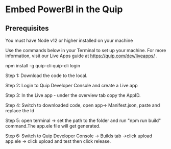 # Embed PowerBI in the Quip

## Prerequisites

You must have Node v12 or higher installed on your machine

Use the commands below in your Terminal to set up your machine. For more information, visit our Live Apps guide at https://quip.com/dev/liveapps/ .

npm install -g quip-cli
quip-cli login


Step 1:
Download the code to the local.


Step 2:
Login to Quip Developer Console and create a Live app

Step 3:
In the Live app - under the overview tab copy the AppID.

Step 4:
Switch to downloaded code, open app-> Manifest.json, paste and replace the Id


Step 5:
open terminal -> set the path to the folder and run "npm run build" command.The app.ele file will get generated.


Step 6:
Switch to Quip Developer Console -> Builds tab ->click upload app.ele  -> click upload and test then click release.




